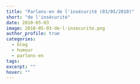 ```yaml
---
title: "Parlons-en de l'insécurité (03/05/2010)"
short: "de l'insécurité"
date: 2010-05-03
image: 2010-05-03-de-l-insecurite.png
author_profile: true
categories:
  - blog
  - humour
  - parlons-en
tags:
excerpt: ""
hover: ""
---
```

